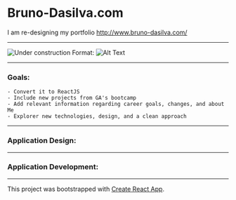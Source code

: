 # Bruno-Dasilva.com

I am re-designing my portfolio http://www.bruno-dasilva.com/

---

![Under construction](/Bruno-DaSilva.com.png)
Format: ![Alt Text](url)

---

### Goals:

    - Convert it to ReactJS
    - Include new projects from GA's bootcamp
    - Add relevant information regarding career goals, changes, and about Me
    - Explorer new technologies, design, and a clean approach

---

### Application Design:

---

### Application Development:

---

This project was bootstrapped with [Create React App](https://github.com/facebook/create-react-app).
